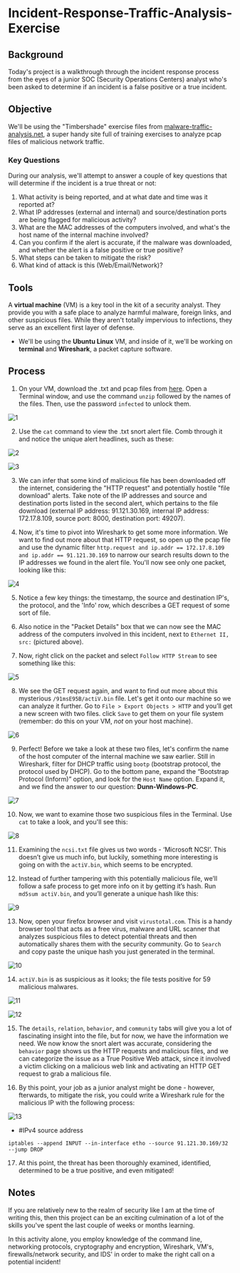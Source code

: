 # **Incident-Response-Traffic-Analysis-Exercise**

## **Background**
Today's project is a walkthrough through the incident response process from the eyes of a junior SOC (Security Operations Centers) analyst who's been asked to determine if an incident is a false positive or a true incident. 

## **Objective**
We'll be using the "Timbershade" exercise files from [malware-traffic-analysis.net](https://malware-traffic-analysis.net/2019/01/28/index.html), a super handy site full of training exercises to analyze pcap files of malicious network traffic. 

### **Key Questions**
During our analysis, we'll attempt to answer a couple of key questions that will determine if the incident is a true threat or not:

1. What activity is being reported, and at what date and time was it reported at?
2. What IP addresses (external and internal) and source/destination ports are being flagged for malicious activity?
3. What are the MAC addresses of the computers involved, and what's the host name of the internal machine involved?
4. Can you confirm if the alert is accurate, if the malware was downloaded, and whether the alert is a false positive or true positive?
5. What steps can be taken to mitigate the risk?
6. What kind of attack is this (Web/Email/Network)?

## **Tools**
A **virtual machine** (VM) is a key tool in the kit of a security analyst. They provide you with a safe place to analyze harmful malware, foreign links, and other suspicious files. While they aren't totally impervious to infections, they serve as an excellent first layer of defense.
- We'll be using the **Ubuntu Linux** VM, and inside of it, we'll be working on **terminal** and **Wireshark**, a packet capture software.

## **Process**

1. On your VM, download the .txt and pcap files from [here](https://malware-traffic-analysis.net/2019/01/28/index.html). Open a Terminal window, and use the command `unzip` followed by the names of the files. Then, use the password `infected` to unlock them. 

![1](https://user-images.githubusercontent.com/55573209/79034471-9dfcb680-7b7b-11ea-8025-43b67de12c19.png)

2. Use the `cat` command to view the .txt snort alert file. Comb through it and notice the unique alert headlines, such as these:

![2](https://user-images.githubusercontent.com/55573209/79034475-a81eb500-7b7b-11ea-8eaa-30f616e4057e.png)

![3](https://user-images.githubusercontent.com/55573209/79034478-ace36900-7b7b-11ea-9218-d840f32301d8.png)

3. We can infer that some kind of malicious file has been downloaded off the internet, considering the "HTTP request" and potentially hostile "file download" alerts. Take note of the IP addresses and source and destination ports listed in the second alert, which pertains to the file download (external IP address: 91.121.30.169, internal IP address: 172.17.8.109, source port: 8000, destination port: 49207).

4. Now, it's time to pivot into Wireshark to get some more information. We want to find out more about that HTTP request, so open up the pcap file and use the dynamic filter `http.request and ip.addr == 172.17.8.109 and ip.addr == 91.121.30.169` to narrow our search results down to the IP addresses we found in the alert file. You'll now see only one packet, looking like this:

![4](https://user-images.githubusercontent.com/55573209/79034481-bbca1b80-7b7b-11ea-9777-161f9ec1e53d.png)

5. Notice a few key things: the timestamp, the source and destination IP's, the protocol, and the 'Info' row, which describes a GET request of some sort of file. 

6. Also notice in the "Packet Details" box that we can now see the MAC address of the computers involved in this incident, next to `Ethernet II, src:` (pictured above).

7. Now, right click on the packet and select `Follow HTTP Stream` to see something like this: 

![5](https://user-images.githubusercontent.com/55573209/79034485-ce445500-7b7b-11ea-9a55-50705c9eada7.png)

8. We see the GET request again, and want to find out more about this mysterious `/91msE95B/actiV.bin` file. Let's get it onto our machine so we can analyze it further. Go to `File > Export Objects > HTTP` and you’ll get a new screen with two files. click `Save` to get them on your file system (remember: do this on your VM, *not* on your host machine).

![6](https://user-images.githubusercontent.com/55573209/79034719-22e8cf80-7b7e-11ea-934b-fe46dd59c7fb.png)

9. Perfect! Before we take a look at these two files, let's confirm the name of the host computer of the internal machine we saw earlier. Still in Wireshark, filter for DHCP traffic using `bootp` (bootstrap protocol, the protocol used by DHCP). Go to the bottom pane, expand the “Bootstrap Protocol (Inform)” option, and look for the `Host Name` option. Expand it, and we find the answer to our question: **Dunn-Windows-PC**. 

![7](https://user-images.githubusercontent.com/55573209/79034870-d6ea5a80-7b7e-11ea-97a6-633b6bd9835c.png)

10. Now, we want to examine those two suspicious files in the Terminal. Use `cat` to take a look, and you'll see this:

![8](https://user-images.githubusercontent.com/55573209/79034883-e23d8600-7b7e-11ea-99ae-296ad4ce46d4.png)

11. Examining the `ncsi.txt` file gives us two words - ‘Microsoft NCSI’. This doesn’t give us much info, but luckily, something more interesting is going on with the `actiV.bin`, which seems to be encrypted.

12. Instead of further tampering with this potentially malicious file, we’ll follow a safe process to get more info on it by getting it’s hash. Run `md5sum actiV.bin`, and you’ll generate a unique hash like this:

![9](https://user-images.githubusercontent.com/55573209/79034976-89222200-7b7f-11ea-9d42-33d8e4c276b2.png)

13. Now, open your firefox browser and visit `virustotal.com`.  This is a handy browser tool that acts as a free virus, malware and URL scanner that analyzes suspicious files to detect potential threats and then automatically shares them with the security community. Go to `Search` and copy paste the unique hash you just generated in the terminal.

![10](https://user-images.githubusercontent.com/55573209/79035000-be2e7480-7b7f-11ea-9460-9a6ac80ae5db.png)

14. `actiV.bin` is as suspicious as it looks; the file tests positive for 59 malicious malwares. 

![11](https://user-images.githubusercontent.com/55573209/79035012-ddc59d00-7b7f-11ea-944a-b8229e20d970.png)

![12](https://user-images.githubusercontent.com/55573209/79035014-e322e780-7b7f-11ea-8191-904ded120622.png)

15. The `details`, `relation`, `behavior`, and `community` tabs will give you a lot of fascinating insight into the file, but for now, we have the information we need. We now know the snort alert was accurate, considering the `behavior` page shows us the HTTP requests and malicious files, and we can categorize the issue as a True Positive Web attack, since it involved a victim clicking on a malicious web link and activating an HTTP GET request to grab a malicious file. 

16. By this point, your job as a junior analyst might be done - however, fterwards, to mitigate the risk, you could write a Wireshark rule for the malicious IP with the following process: 

![13](https://user-images.githubusercontent.com/55573209/79035063-647a7a00-7b80-11ea-937c-916b26361afd.png)

- #IPv4 source address

`iptables --append INPUT --in-interface etho --source 91.121.30.169/32 --jump DROP`

17. At this point, the threat has been thoroughly examined, identified,  determined to be a true positive, and even mitigated!

## **Notes**

If you are relatively new to the realm of security like I am at the time of writing this, then this project can be an exciting culmination of a lot of the skills you've spent the last couple of weeks or months learning. 

In this activity alone, you employ knowledge of the command line, networking protocols, cryptography and encryption, Wireshark, VM's, firewalls/network security, and IDS' in order to make the right call on a potential incident!
